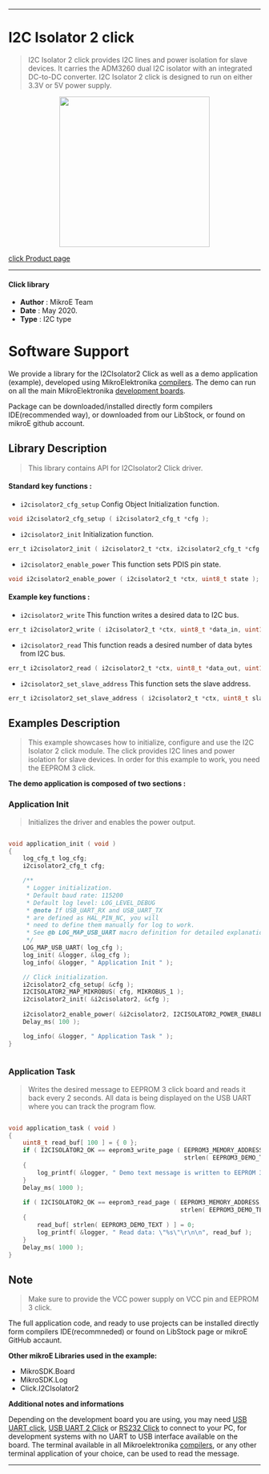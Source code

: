 
---
# I2C Isolator 2 click

> I2C Isolator 2 click provides I2C lines and power isolation for slave devices. It carries the ADM3260 dual I2C isolator with an integrated DC-to-DC converter. I2C Isolator 2 click is designed to run on either 3.3V or 5V power supply.

<p align="center">
  <img src="https://download.mikroe.com/images/click_for_ide/i2cisolator2_click.png" height=300px>
</p>


[click Product page](https://www.mikroe.com/i2c-isolator-2-click)

---


#### Click library 

- **Author**        : MikroE Team
- **Date**          : May 2020.
- **Type**          : I2C type


# Software Support

We provide a library for the I2CIsolator2 Click 
as well as a demo application (example), developed using MikroElektronika 
[compilers](https://shop.mikroe.com/compilers). 
The demo can run on all the main MikroElektronika [development boards](https://shop.mikroe.com/development-boards).

Package can be downloaded/installed directly form compilers IDE(recommended way), or downloaded from our LibStock, or found on mikroE github account. 

## Library Description

> This library contains API for I2CIsolator2 Click driver.

#### Standard key functions :

- `i2cisolator2_cfg_setup` Config Object Initialization function.
```c
void i2cisolator2_cfg_setup ( i2cisolator2_cfg_t *cfg ); 
```

- `i2cisolator2_init` Initialization function.
```c
err_t i2cisolator2_init ( i2cisolator2_t *ctx, i2cisolator2_cfg_t *cfg );
```

- `i2cisolator2_enable_power` This function sets PDIS pin state.
```c
void i2cisolator2_enable_power ( i2cisolator2_t *ctx, uint8_t state );
```

#### Example key functions :

- `i2cisolator2_write` This function writes a desired data to I2C bus.
```c
err_t i2cisolator2_write ( i2cisolator2_t *ctx, uint8_t *data_in, uint16_t len );
```

- `i2cisolator2_read` This function reads a desired number of data bytes from I2C bus.
```c
err_t i2cisolator2_read ( i2cisolator2_t *ctx, uint8_t *data_out, uint16_t len );
```

- `i2cisolator2_set_slave_address` This function sets the slave address.
```c
err_t i2cisolator2_set_slave_address ( i2cisolator2_t *ctx, uint8_t slave_addr );
```

## Examples Description

> This example showcases how to initialize, configure and use the I2C Isolator 2 click module.
> The click provides I2C lines and power isolation for slave devices. In order for this 
> example to work, you need the EEPROM 3 click.

**The demo application is composed of two sections :**

### Application Init 

> Initializes the driver and enables the power output.

```c

void application_init ( void )
{
    log_cfg_t log_cfg;
    i2cisolator2_cfg_t cfg;

    /** 
     * Logger initialization.
     * Default baud rate: 115200
     * Default log level: LOG_LEVEL_DEBUG
     * @note If USB_UART_RX and USB_UART_TX 
     * are defined as HAL_PIN_NC, you will 
     * need to define them manually for log to work. 
     * See @b LOG_MAP_USB_UART macro definition for detailed explanation.
     */
    LOG_MAP_USB_UART( log_cfg );
    log_init( &logger, &log_cfg );
    log_info( &logger, " Application Init " );

    // Click initialization.
    i2cisolator2_cfg_setup( &cfg );
    I2CISOLATOR2_MAP_MIKROBUS( cfg, MIKROBUS_1 );
    i2cisolator2_init( &i2cisolator2, &cfg );
    
    i2cisolator2_enable_power( &i2cisolator2, I2CISOLATOR2_POWER_ENABLE );
    Delay_ms( 100 );

    log_info( &logger, " Application Task " );
}
  
```

### Application Task

> Writes the desired message to EEPROM 3 click board and reads it back every 2 seconds.
> All data is being displayed on the USB UART where you can track the program flow.

```c

void application_task ( void )
{
    uint8_t read_buf[ 100 ] = { 0 };
    if ( I2CISOLATOR2_OK == eeprom3_write_page ( EEPROM3_MEMORY_ADDRESS, EEPROM3_DEMO_TEXT, 
                                                 strlen( EEPROM3_DEMO_TEXT ) ) )
    {
        log_printf( &logger, " Demo text message is written to EEPROM 3 click!\r\n" );
    }
    Delay_ms( 1000 );
    
    if ( I2CISOLATOR2_OK == eeprom3_read_page ( EEPROM3_MEMORY_ADDRESS, read_buf, 
                                                strlen( EEPROM3_DEMO_TEXT ) ) )
    {
        read_buf[ strlen( EEPROM3_DEMO_TEXT ) ] = 0;
        log_printf( &logger, " Read data: \"%s\"\r\n\n", read_buf );
    }
    Delay_ms( 1000 );
}  

``` 

## Note

> Make sure to provide the VCC power supply on VCC pin and EEPROM 3 click.

The full application code, and ready to use projects can be  installed directly form compilers IDE(recommneded) or found on LibStock page or mikroE GitHub accaunt.

**Other mikroE Libraries used in the example:** 

- MikroSDK.Board
- MikroSDK.Log
- Click.I2CIsolator2

**Additional notes and informations**

Depending on the development board you are using, you may need 
[USB UART click](https://shop.mikroe.com/usb-uart-click), 
[USB UART 2 Click](https://shop.mikroe.com/usb-uart-2-click) or 
[RS232 Click](https://shop.mikroe.com/rs232-click) to connect to your PC, for 
development systems with no UART to USB interface available on the board. The 
terminal available in all Mikroelektronika 
[compilers](https://shop.mikroe.com/compilers), or any other terminal application 
of your choice, can be used to read the message.



---
